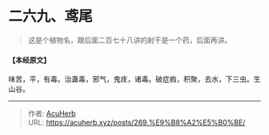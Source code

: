 # 二六九、鸢尾


> 这是个植物名，跟后面二百七十八讲的射干是一个药，后面再讲。

#### 【本经原文】
味苦，平，有毒。治蛊毒，邪气，鬼疰，诸毒。破症瘕，积聚，去水，下三虫。生山谷。

---

> 作者: [AcuHerb](https://acuherb.xyz)  
> URL: https://acuherb.xyz/posts/269.%E9%B8%A2%E5%B0%BE/  

